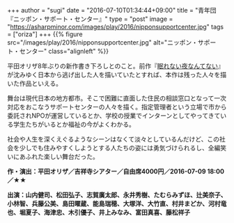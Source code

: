 +++
author = "sugi"
date = "2016-07-10T01:34:44+09:00"
title = "青年団『ニッポン・サポート・センター』"
type = "post"
image = "https://asharpminor.com/images/play/2016/nipponsupportcenter.jpg"
tags = ["oriza"]
+++
{{% figure src="/images/play/2016/nipponsupportcenter.jpg" alt="ニッポン・サポート・センター" class="alignleft" %}}

平田オリザ8年ぶりの新作書き下ろしとのこと。前作『[眠れない夜なんてない](/play/1821/)』が沈みゆく日本から逃げ出した人を描いていたとすれば、本作は残った人々を描いた作品といえる。

舞台は現代日本の地方都市。そこで困難に直面した住民の相談窓口となって一次対応をおこなうサポートセンターの人々を描く。指定管理者という立場で市から委託されNPOが運営しているとか、学校の授業でインターンとしてやってきている学生たちがいるとか福祉の今がよくわかる。

社会や人生を深くえぐるようなシーンはなくて淡々としているんだけど、この社会を少しでも住みやすくしようとする人たちの姿には勇気づけられるし、全編笑いにあふれた楽しい舞台だった。

**作・演出：平田オリザ／吉祥寺シアター／自由席4000円／2016-07-09 18:00／★★**

**出演：山内健司、松田弘子、志賀廣太郎、永井秀樹、たむらみずほ、辻美奈子、小林智、兵藤公美、島田曜蔵、能島瑞穂、大塚洋、大竹直、村井まどか、河村竜也、堀夏子、海津忠、木引優子、井上みなみ、富田真喜、藤松祥子**

